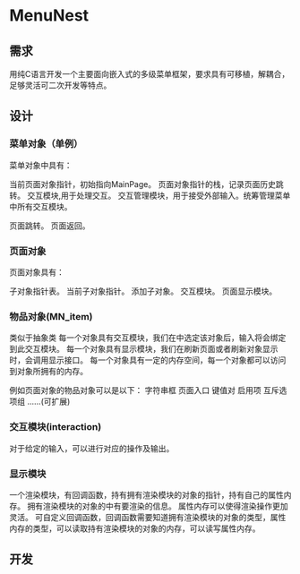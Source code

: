 # MenuNest

## 需求

用纯C语言开发一个主要面向嵌入式的多级菜单框架，要求具有可移植，解耦合，足够灵活可二次开发等特点。

## 设计

### 菜单对象（单例）
菜单对象中具有：

当前页面对象指针，初始指向MainPage。
页面对象指针的栈，记录页面历史跳转。
交互模块,用于处理交互。
交互管理模块，用于接受外部输入。统筹管理菜单中所有交互模块。

页面跳转。
页面返回。

### 页面对象
页面对象具有：

子对象指针表。
当前子对象指针。
添加子对象。
交互模块。
页面显示模块。

### 物品对象(MN_item)
类似于抽象类
每一个对象具有交互模块，我们在中选定该对象后，输入将会绑定到此交互模块。
每一个对象具有显示模块，我们在刷新页面或者刷新对象显示时，会调用显示接口。
每一个对象具有一定的内存空间，每一个对象都可以访问到对象所拥有的内存。

例如页面对象的物品对象可以是以下：
字符串框
页面入口
键值对
启用项
互斥选项组
......(可扩展)

### 交互模块(interaction)
对于给定的输入，可以进行对应的操作及输出。

### 显示模块
一个渲染模块，有回调函数，持有拥有渲染模块的对象的指针，持有自己的属性内存。
拥有渲染模块的对象的中有要渲染的信息。
属性内存可以使得渲染操作更加灵活。
可自定义回调函数，回调函数需要知道拥有渲染模块的对象的类型，属性内存的类型，可以读取持有渲染模块的对象的内存，可以读写属性内存。

## 开发
